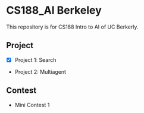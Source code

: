 # CS188_AI Berkeley
This repository is for CS188 Intro to AI of UC Berkerly.

## Project
- [x] Project 1: Search
- Project 2: Multiagent

## Contest
- Mini Contest 1
